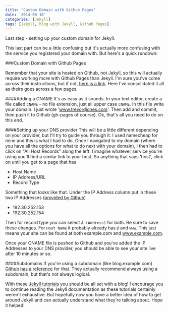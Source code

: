 ```yaml
---
title: "Custom Domain with Github Pages"
date: '2014-08-18'
categories: [Jekyll]
tags: [Jekyll, blog with Jekyll, Github Pages]
---
```

Last step - setting up your custom domain for Jekyll.

This last part can be a little confusing but it's actually more confusing with the service you registered your domain with. But here's a quick rundown:

###Custom Domain with Github Pages

Remember that your site is hosted on Github, not Jekyll, so this will actually require working more with Github Pages than Jekyll. I'm sure you've come across their instructions, but if not, [here is a link](https://help.github.com/articles/setting-up-a-custom-domain-with-github-pages). Here I've consolidated it all as theirs goes across a few pages.

####Adding a CNAME
It's as easy as it sounds. In your text editor, create a file called `CNAME` - no file extension, just all upper case `CNAME`. In this file write your domain. I just wrote 'www.trevordjones.com'. Then add and commit, then push it to Github (gh-pages of course). Ok, that's all you need to do on this end.

####Setting up your DNS provider
This will be a little different depending on your provider, but I'll try to guide you through it. I used namecheap for mine and this is what I had to do. Once I navigated to my domain (where you have all the options for what to do next with your domain), I then had to click on "All Host Records" along the left. I imagine whatever service you're using you'll find a similar link to your host. So anything that says 'host', click on until you get to a page that has

* Host Name
* IP Address/URL
* Record Type

Something that looks like that. Under the IP Address column put in these two IP Addresses ([provided by Github](https://help.github.com/articles/tips-for-configuring-an-a-record-with-your-dns-provider))

* 192.30.252.153
* 192.30.252.154

Then for record type you can select `A (Address)` for both. Be sure to save these changes. For `Host Name` it probably already has `@` and `www`. This just means your site can be found at both example.com and www.example.com.

Once your CNAME file is pushed to Github and you've added the IP Addresses to your DNS provider, you should be able to see your site live after 10 minutes or so.

####Subdomains
If you're using a subdomain (like blog.example.com) [Github has a reference](https://help.github.com/articles/about-custom-domains-for-github-pages-sites#subdomains) for that. They actually recommend always using a subdomain, but that's not always logical.

With these [Jekyll tutorials](/jekyll) you should be all set with a blog! I encourage you to continue reading the Jekyll documentation as these tutorials certainly weren't exhaustive. But hopefully now you have a better idea of how to get around Jekyll and can actually understand what they're talking about. Hope it helped!
